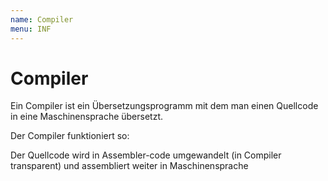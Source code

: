 ```yaml
---
name: Compiler
menu: INF
---
```


# Compiler

Ein Compiler ist ein Übersetzungsprogramm mit dem man einen Quellcode in eine Maschinensprache übersetzt.

Der Compiler funktioniert so:

Der Quellcode wird in Assembler-code umgewandelt (in Compiler transparent) und assembliert weiter in Maschinensprache
